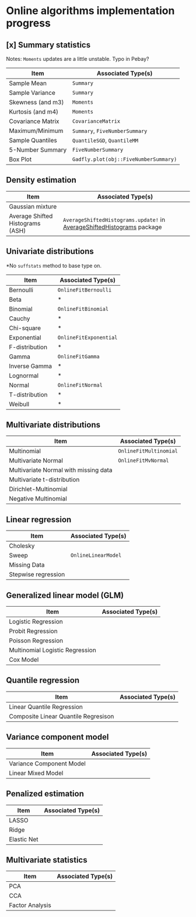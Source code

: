 # Online algorithms implementation progress

## [x] Summary statistics

Notes: `Moments` updates are a little unstable.  Typo in Pebay?

| Item                 | Associated Type(s)
|----------------------|------------------
|  Sample Mean         |  `Summary`       
|  Sample Variance     |  `Summary`       
|  Skewness (and m3)   |  `Moments`       
|  Kurtosis (and m4)   |  `Moments`        
|  Covariance Matrix   | `CovarianceMatrix`
|  Maximum/Minimum     |  `Summary`, `FiveNumberSummary` 
|  Sample Quantiles    | `QuantileSGD`, `QuantileMM` 
|  5-Number Summary    | `FiveNumberSummary`  
|  Box Plot            |`Gadfly.plot(obj::FiveNumberSummary)`

## Density estimation

| Item                             | Associated Type(s)
|----------------------------------|------------------
| Gaussian mixture                 |
| Average Shifted Histograms (ASH) | `AverageShiftedHistograms.update!` in [AverageShiftedHistograms](https://github.com/joshday/AverageShiftedHistograms.jl) package

## Univariate distributions

 *No `suffstats` method to base type on.

| Item                 | Associated Type(s)
|----------------------|------------------
| Bernoulli            | `OnlineFitBernoulli`
| Beta                 | *
| Binomial             | `OnlineFitBinomial`
| Cauchy               | *
| Chi-square           | *
| Exponential          | `OnlineFitExponential`
| F-distribution       | *
| Gamma                | `OnlineFitGamma`
| Inverse Gamma        | *
| Lognormal            | *
| Normal               | `OnlineFitNormal`
| T-distribution       | *
| Weibull              | *

## Multivariate distributions

| Item                 | Associated Type(s)
|----------------------|------------------
| Multinomial          | `OnlineFitMultinomial`
| Multivariate Normal  | `OnlineFitMvNormal`
| Multivariate Normal with missing data | 
| Multivariate t-distribution           |
| Dirichlet-Multinomial                 |
| Negative Multinomial                  |

## Linear regression

| Item                 | Associated Type(s)
|----------------------|------------------
| Cholesky             | 
| Sweep                | `OnlineLinearModel`
| Missing Data         |
| Stepwise regression  |

## Generalized linear model (GLM)

| Item                 | Associated Type(s)
|----------------------|------------------
| Logistic Regression  | 
| Probit Regression    | 
| Poisson Regression   |  
| Multinomial Logistic Regression |
| Cox Model            |

## Quantile regression

| Item                                 | Associated Type(s)
|--------------------------------------|------------------
| Linear Quantile Regression           |
| Composite Linear Quantile Regresison |

## Variance component model

| Item                     | Associated Type(s)
|--------------------------|------------------
| Variance Component Model |
| Linear Mixed Model       |

## Penalized estimation

| Item        | Associated Type(s)
|-------------|------------------
| LASSO       |
| Ridge       |
| Elastic Net |

## Multivariate statistics

| Item             | Associated Type(s)
|------------------|------------------
| PCA              |
| CCA              |
| Factor Analysis  |
